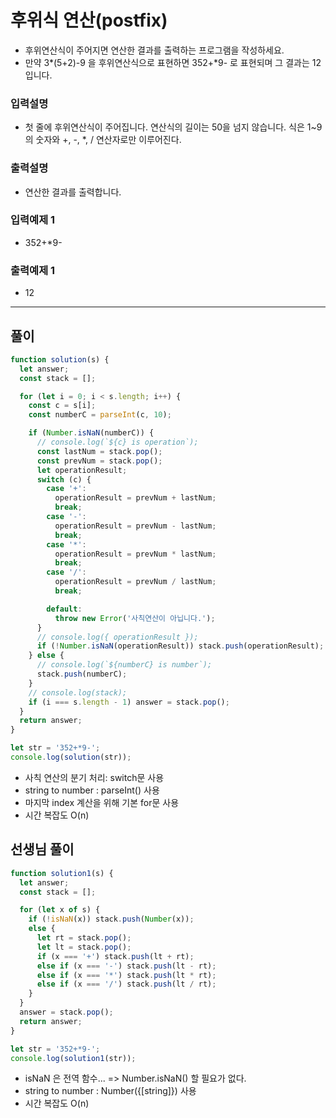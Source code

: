 # 후위식 연산(postfix)

- 후위연산식이 주어지면 연산한 결과를 출력하는 프로그램을 작성하세요.
- 만약 3*(5+2)-9 을 후위연산식으로 표현하면 352+*9- 로 표현되며 그 결과는 12입니다.

### 입력설명

- 첫 줄에 후위연산식이 주어집니다. 연산식의 길이는 50을 넘지 않습니다. 식은 1~9의 숫자와 +, -, \*, / 연산자로만 이루어진다.

### 출력설명

- 연산한 결과를 출력합니다.

### 입력예제 1

- 352+\*9-

### 출력예제 1

- 12

---

## 풀이

```js
function solution(s) {
  let answer;
  const stack = [];

  for (let i = 0; i < s.length; i++) {
    const c = s[i];
    const numberC = parseInt(c, 10);

    if (Number.isNaN(numberC)) {
      // console.log(`${c} is operation`);
      const lastNum = stack.pop();
      const prevNum = stack.pop();
      let operationResult;
      switch (c) {
        case '+':
          operationResult = prevNum + lastNum;
          break;
        case '-':
          operationResult = prevNum - lastNum;
          break;
        case '*':
          operationResult = prevNum * lastNum;
          break;
        case '/':
          operationResult = prevNum / lastNum;
          break;

        default:
          throw new Error('사칙연산이 아닙니다.');
      }
      // console.log({ operationResult });
      if (!Number.isNaN(operationResult)) stack.push(operationResult);
    } else {
      // console.log(`${numberC} is number`);
      stack.push(numberC);
    }
    // console.log(stack);
    if (i === s.length - 1) answer = stack.pop();
  }
  return answer;
}

let str = '352+*9-';
console.log(solution(str));
```

- 사칙 연산의 분기 처리: switch문 사용
- string to number : parseInt() 사용
- 마지막 index 계산을 위해 기본 for문 사용
- 시간 복잡도 O(n)

## 선생님 풀이

```js
function solution1(s) {
  let answer;
  const stack = [];

  for (let x of s) {
    if (!isNaN(x)) stack.push(Number(x));
    else {
      let rt = stack.pop();
      let lt = stack.pop();
      if (x === '+') stack.push(lt + rt);
      else if (x === '-') stack.push(lt - rt);
      else if (x === '*') stack.push(lt * rt);
      else if (x === '/') stack.push(lt / rt);
    }
  }
  answer = stack.pop();
  return answer;
}

let str = '352+*9-';
console.log(solution1(str));
```

- isNaN 은 전역 함수... => Number.isNaN() 할 필요가 없다.
- string to number : Number({[string]}) 사용
- 시간 복잡도 O(n)
